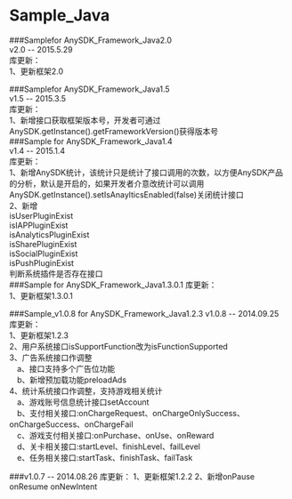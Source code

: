 Sample_Java
===========
###Samplefor AnySDK_Framework_Java2.0  
v2.0 -- 2015.5.29  
库更新：  
1、更新框架2.0  

###Samplefor AnySDK_Framework_Java1.5  
v1.5 -- 2015.3.5  
库更新：  
1、新增接口获取框架版本号，开发者可通过AnySDK.getInstance().getFrameworkVersion()获得版本号  
###Sample for AnySDK_Framework_Java1.4  
v1.4  -- 2015.1.4  
库更新：      
1、新增AnySDK统计，该统计只是统计了接口调用的次数，以方便AnySDK产品的分析，默认是开启的，如果开发者介意改统计可以调用
AnySDK.getInstance().setIsAnaylticsEnabled(false)关闭统计接口    
2、新增   
isUserPluginExist  
isIAPPluginExist  
isAnalyticsPluginExist  
isSharePluginExist  
isSocialPluginExist  
isPushPluginExist   
判断系统插件是否存在接口   
###Sample for AnySDK_Framework_Java1.3.0.1 
库更新：  
1、更新框架1.3.0.1 

###Sample_v1.0.8 for AnySDK_Framework_Java1.2.3
v1.0.8  -- 2014.09.25  
库更新：  
1、更新框架1.2.3  
2、用户系统接口isSupportFunction改为isFunctionSupported  
3、广告系统接口作调整  
&emsp;a、接口支持多个广告位功能  
&emsp;b、新增预加载功能preloadAds  
4、统计系统接口作调整，支持游戏相关统计  
&emsp;a、游戏账号信息统计接口setAccount  
&emsp;b、支付相关接口:onChargeRequest、onChargeOnlySuccess、onChargeSuccess、onChargeFail  
&emsp;c、游戏支付相关接口:onPurchase、onUse、onReward  
&emsp;d、关卡相关接口:startLevel、finishLevel、failLevel  
&emsp;e、任务相关接口:startTask、finishTask、failTask  

###v1.0.7  -- 2014.08.26
库更新：
1、更新框架1.2.2
2、新增onPause onResume onNewIntent
